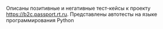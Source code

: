 Описаны позитивные и негативные тест-кейсы к проекту https://b2c.passport.rt.ru. Представлены автотесты на языке программирования Python
